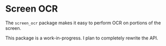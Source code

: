 # Screen OCR

The `screen_ocr` package makes it easy to perform OCR on portions of the screen.

This package is a work-in-progress. I plan to completely rewrite the API.
